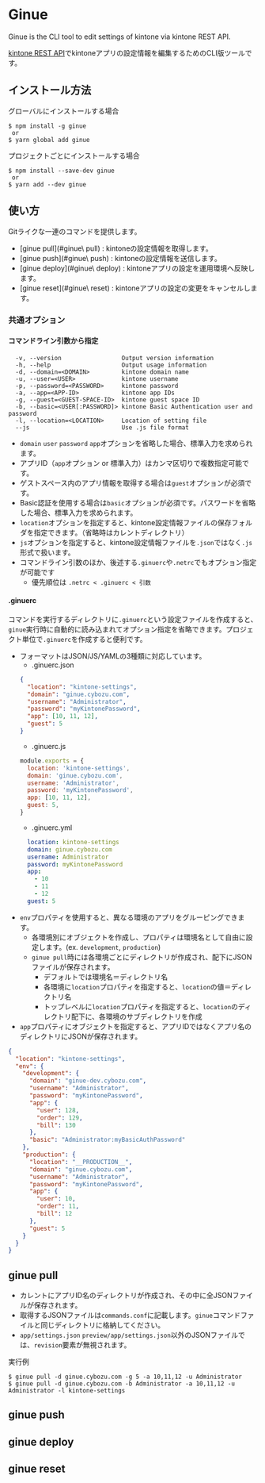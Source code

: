 # Ginue

Ginue is the CLI tool to edit settings of kintone via kintone REST API.

[kintone REST API](https://developer.cybozu.io/hc/ja/articles/201941834)でkintoneアプリの設定情報を編集するためのCLI版ツールです。

## インストール方法

グローバルにインストールする場合

```
$ npm install -g ginue
 or
$ yarn global add ginue
```

プロジェクトごとにインストールする場合

```
$ npm install --save-dev ginue
 or
$ yarn add --dev ginue
```

## 使い方

Gitライクな一連のコマンドを提供します。

* [ginue pull](#ginue\ pull) : kintoneの設定情報を取得します。
* [ginue push](#ginue\ push) : kintoneの設定情報を送信します。
* [ginue deploy](#ginue\ deploy) : kintoneアプリの設定を運用環境へ反映します。
* [ginue reset](#ginue\ reset) : kintoneアプリの設定の変更をキャンセルします。

### 共通オプション

#### コマンドライン引数から指定
```
  -v, --version                 Output version information
  -h, --help                    Output usage information
  -d, --domain=<DOMAIN>         kintone domain name
  -u, --user=<USER>             kintone username
  -p, --password=<PASSWORD>     kintone password
  -a, --app=<APP-ID>            kintone app IDs
  -g, --guest=<GUEST-SPACE-ID>  kintone guest space ID
  -b, --basic=<USER[:PASSWORD]> kintone Basic Authentication user and password
  -l, --location=<LOCATION>     Location of setting file
  --js                          Use .js file format
```

* `domain` `user` `password` `app`オプションを省略した場合、標準入力を求められます。
* アプリID（`app`オプション or 標準入力）はカンマ区切りで複数指定可能です。
* ゲストスペース内のアプリ情報を取得する場合は`guest`オプションが必須です。
* Basic認証を使用する場合は`basic`オプションが必須です。パスワードを省略した場合、標準入力を求められます。
* `location`オプションを指定すると、kintone設定情報ファイルの保存フォルダを指定できます。（省略時はカレントディレクトリ）
* `js`オプションを指定すると、kintone設定情報ファイルを`.json`ではなく`.js`形式で扱います。
* コマンドライン引数のほか、後述する`.ginuerc`や`.netrc`でもオプション指定が可能です
  * 優先順位は `.netrc < .ginuerc < 引数`

#### .ginuerc

コマンドを実行するディレクトリに`.ginuerc`という設定ファイルを作成すると、`ginue`実行時に自動的に読み込まれてオプション指定を省略できます。プロジェクト単位で`.ginuerc`を作成すると便利です。

* フォーマットはJSON/JS/YAMLの3種類に対応しています。
  * .ginuerc.json
  ```json
  {
    "location": "kintone-settings",
    "domain": "ginue.cybozu.com",
    "username": "Administrator",
    "password": "myKintonePassword",
    "app": [10, 11, 12],
    "guest": 5
  }
  ```
  * .ginuerc.js
  ```js
  module.exports = {
    location: 'kintone-settings',
    domain: 'ginue.cybozu.com',
    username: 'Administrator',
    password: 'myKintonePassword',
    app: [10, 11, 12],
    guest: 5,
  }
  ```
  * .ginuerc.yml
  ```yaml
    location: kintone-settings
    domain: ginue.cybozu.com
    username: Administrator
    password: myKintonePassword
    app:
      - 10
      - 11
      - 12
    guest: 5
  ```
* `env`プロパティを使用すると、異なる環境のアプリをグルーピングできます。
  * 各環境別にオブジェクトを作成し、プロパティは環境名として自由に設定します。(ex. `development`, `production`)
  * `ginue pull`時には各環境ごとにディレクトリが作成され、配下にJSONファイルが保存されます。
    * デフォルトでは環境名＝ディレクトリ名
    * 各環境に`location`プロパティを指定すると、`location`の値＝ディレクトリ名
    * トップレベルに`location`プロパティを指定すると、`location`のディレクトリ配下に、各環境のサブディレクトリを作成
* `app`プロパティにオブジェクトを指定すると、アプリIDではなくアプリ名のディレクトリにJSONが保存されます。

```json
{
  "location": "kintone-settings",
  "env": {
    "development": {
      "domain": "ginue-dev.cybozu.com",
      "username": "Administrator",
      "password": "myKintonePassword",
      "app": {
        "user": 128,
        "order": 129,
        "bill": 130
      },
      "basic": "Administrator:myBasicAuthPassword"
    },
    "production": {
      "location": "__PRODUCTION__",
      "domain": "ginue.cybozu.com",
      "username": "Administrator",
      "password": "myKintonePassword",
      "app": {
        "user": 10,
        "order": 11,
        "bill": 12
      },
      "guest": 5
    }
  }
}
```

## ginue pull

* カレントにアプリID名のディレクトリが作成され、その中に全JSONファイルが保存されます。
* 取得するJSONファイルは`commands.conf`に記載します。`ginue`コマンドファイルと同じディレクトリに格納してください。
* `app/settings.json` `preview/app/settings.json`以外のJSONファイルでは、`revision`要素が無視されます。

実行例

```
$ ginue pull -d ginue.cybozu.com -g 5 -a 10,11,12 -u Administrator
$ ginue pull -d ginue.cybozu.com -b Administrator -a 10,11,12 -u Administrator -l kintone-settings
```

## ginue push
## ginue deploy
## ginue reset

